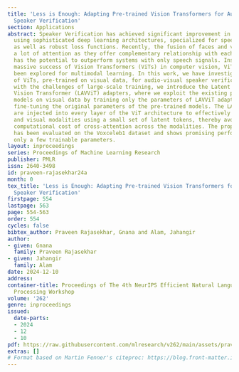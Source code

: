 ```yaml
---
title: 'Less is Enough: Adapting Pre-trained Vision Transformers for Audio-Visual
  Speaker Verification'
section: Applications
abstract: Speaker Verification has achieved significant improvement in performance
  using sophisticated deep learning architectures, specialized for speech signals
  as well as robust loss functions. Recently, the fusion of faces and voices received
  a lot of attention as they offer complementary relationship with each other, which
  has the potential to outperform systems with only speech signals. Inspired by the
  massive success of Vision Transformers (ViTs) in computer vision, ViTs have also
  been explored for multimodal learning. In this work, we have investigated the potential
  of ViTs, pre-trained on visual data, for audio-visual speaker verification. To cope
  with the challenges of large-scale training, we introduce the Latent Audio-Visual
  Vision Transformer (LAVViT) adapters, where we exploit the existing pre-trained
  models on visual data by training only the parameters of LAVViT adapters, without
  fine-tuning the original parameters of the pre-trained models. The LAVViT adapters
  are injected into every layer of the ViT architecture to effectively fuse the audio
  and visual modalities using a small set of latent tokens, thereby avoiding the quadratic
  computational cost of cross-attention across the modalities. The proposed approach
  has been evaluated on the Voxceleb1 dataset and shows promising performance using
  only a few trainable parameters.
layout: inproceedings
series: Proceedings of Machine Learning Research
publisher: PMLR
issn: 2640-3498
id: praveen-rajasekhar24a
month: 0
tex_title: 'Less is Enough: Adapting Pre-trained Vision Transformers for Audio-Visual
  Speaker Verification'
firstpage: 554
lastpage: 563
page: 554-563
order: 554
cycles: false
bibtex_author: Praveen Rajasekhar, Gnana and Alam, Jahangir
author:
- given: Gnana
  family: Praveen Rajasekhar
- given: Jahangir
  family: Alam
date: 2024-12-10
address:
container-title: Proceedings of The 4th NeurIPS Efficient Natural Language and Speech
  Processing Workshop
volume: '262'
genre: inproceedings
issued:
  date-parts:
  - 2024
  - 12
  - 10
pdf: https://raw.githubusercontent.com/mlresearch/v262/main/assets/praveen-rajasekhar24a/praveen-rajasekhar24a.pdf
extras: []
# Format based on Martin Fenner's citeproc: https://blog.front-matter.io/posts/citeproc-yaml-for-bibliographies/
---
```

